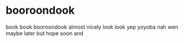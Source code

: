 # booroondook
book book booroondook
almost nicely look look
yep
yoyoba nah
wen
maybe
later
but
hope
soon
and
